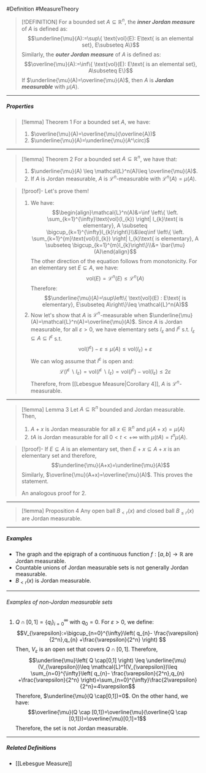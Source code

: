 #Definition #MeasureTheory 

> [!DEFINITION]
> For a bounded set $A \subseteq \mathbb{R}^n$, the ***inner Jordan measure*** of $A$ is defined as: $$\underline{\mu}(A):=\sup\{ \text{vol}(E): E\text{ is an elemental set}, E\subseteq A\}$$
> Similarly, the ***outer Jordan measure*** of $A$ is defined as:
> $$\overline{\mu}(A):=\inf\{ \text{vol}(E): E\text{ is an elemental set}, A\subseteq E\}$$
> If $\underline{\mu}(A)=\overline{\mu}(A)$, then $A$ is ***Jordan measurable*** with $\mu(A)$.
---
##### Properties
> [!lemma] Theorem 1
> For a bounded set $A$, we have: 
> 1. $\overline{\mu}(A)=\overline{\mu}(\overline{A})$
> 2. $\underline{\mu}(A)=\underline{\mu}(A^\circ)$
---
> [!lemma] Theorem 2
> For a bounded set $A\subseteq \mathbb{R}^n$, we have that:
> 1. $\underline{\mu}(A) \leq \mathcal{L}^n(A)\leq \overline{\mu}(A)$.
> 2. If $A$ is Jordan measurable, $A$ is $\mathcal{L}^n$-measurable with $\mathcal{L}^n(A)=\mu(A)$.

> [!proof]-
> Let's prove them!
> 1. We have: $$\begin{align}\mathcal{L}^n(A)&=\inf \left\{ \left.  \sum_{k=1}^{\infty}\text{vol}(I_{k})  \right|  I_{k}\text{ is elementary}, A \subseteq \bigcup_{k=1}^{\infty}I_{k}\right\}\\&\leq\inf \left\{ \left.  \sum_{k=1}^{m}\text{vol}(I_{k})  \right|  I_{k}\text{ is elementary}, A \subseteq \bigcup_{k=1}^{m}I_{k}\right\}\\&= \bar{\mu}(A)\end{align}$$The other direction of the equation follows from monotonicity. For an elementary set $E\subseteq A$, we have: $$\text{vol}(E)=\mathcal{L}^n(E)\leq \mathcal{L}^n(A)$$
> 	Therefore: $$\underline{\mu}(A)=\sup\left\{  \text{vol}(E) : E\text{ is elementary}, E\subseteq A\right\}\leq \mathcal{L}^n(A)$$
> 2. Now let's show that $A$ is $\mathcal{L}^n$-measurable when $\underline{\mu}(A)=\mathcal{L}^n(A)=\overline{\mu}(A)$. Since $A$ is Jordan measurable, for all $\varepsilon>0$, we have elementary sets $I_{\varepsilon}$ and $I^\varepsilon$ s.t. $I_{\varepsilon}\subseteq A\subseteq I^\varepsilon$ s.t. $$\text{vol}(I^\varepsilon)-\varepsilon\leq \mu(A)\leq \text{vol}(I_{\varepsilon})+\varepsilon$$We can wlog assume that $I^\varepsilon$ is open and: $$\mathcal{L}(I^\varepsilon \backslash I_{\varepsilon})=\text{vol}(I^\varepsilon \backslash I_{\varepsilon})=\text{vol}(I^\varepsilon)-\text{vol}(I_{\varepsilon})\leq 2 \varepsilon$$Therefore, from [[Lebesgue Measure|Corollary 4]], $A$ is $\mathcal{L}^n$-measurable.
---
> [!lemma] Lemma 3
> Let $A\subseteq \mathbb{R}^n$ bounded and Jordan measurable. Then, 
> 1. $A+x$ is Jordan measurable for all $x\in \mathbb{R}^n$ and $\mu(A+x)=\mu(A)$
> 2. $tA$ is Jordan measurable for all $0<t<+\infty$ with $\mu(tA)=t^n\mu(A)$.

> [!proof]-
> If $E\subseteq A$ is an elementary set, then $E+x\subseteq A+x$ is an elementary set and therefore, $$\underline{\mu}(A+x)=\underline{\mu}(A)$$Similarly, $\overline{\mu}(A+x)=\overline{\mu}(A)$. This proves the statement.
> 
> An analogous proof for 2. 
---
> [!lemma] Proposition 4
> Any open ball $B_{<r}(x)$ and closed ball $B_{\leq r}(x)$ are Jordan measurable. 
---
##### Examples
- The graph and the epigraph of a continuous function $f:[a,b]\to \mathbb{R}$ are Jordan measurable.
- Countable unions of Jordan measurable sets is not generally Jordan measurable.
- $B_{<r}(x)$ is Jordan measurable.
---
###### Examples of non-Jordan measurable sets
1. $Q \cap[0,1]=\{ q_{i} \}_{i=0}^\infty$ with $q_{0}=0$. For $\varepsilon>0$, we define: $$V_{\varepsilon}:=\bigcup_{n=0}^{\infty}\left( q_{n}- \frac{\varepsilon}{2^n},q_{n} +\frac{\varepsilon}{2^n} \right) $$Then, $V_{\varepsilon}$ is an open set that covers $Q\cap[0,1]$. Therefore, $$\underline{\mu}\left( Q \cap[0,1] \right) \leq \underline{\mu}(V_{\varepsilon})\leq \mathcal{L}^1(V_{\varepsilon})\leq \sum_{n=0}^{\infty}\left( q_{n}- \frac{\varepsilon}{2^n},q_{n} +\frac{\varepsilon}{2^n} \right)=\sum_{n=0}^{\infty}\frac{2\varepsilon}{2^n}=4\varepsilon$$Therefore, $\underline{\mu}(Q \cap[0,1])=0$. On the other hand, we have: $$\overline{\mu}(Q \cap [0,1])=\overline{\mu}(\overline{Q \cap [0,1]})=\overline{\mu}[0,1]=1$$
	Therefore, the set is not Jordan measurable.
---
##### Related Definitions
- [[Lebesgue Measure]]